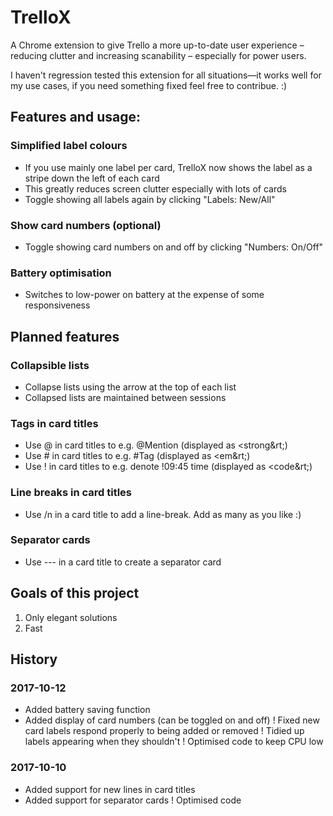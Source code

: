 # TrelloX

A Chrome extension to give Trello a more up-to-date user experience – reducing clutter and increasing scanability – especially for power users.

I haven't regression tested this extension for all situations—it works well for my use cases, if you need something fixed feel free to contribue. :) 

## Features and usage:

### Simplified label colours
- If you use mainly one label per card, TrelloX now shows the label as a stripe down the left of each card
- This greatly reduces screen clutter especially with lots of cards
- Toggle showing all labels again by clicking "Labels: New/All"

### Show card numbers (optional)
- Toggle showing card numbers on and off by clicking "Numbers: On/Off"

### Battery optimisation
- Switches to low-power on battery at the expense of some responsiveness

## Planned features

### Collapsible lists
- Collapse lists using the arrow at the top of each list
- Collapsed lists are maintained between sessions

### Tags in card titles
- Use @ in card titles to e.g. @Mention (displayed as &lt;strong&rt;)
- Use # in card titles to e.g. #Tag (displayed as &lt;em&rt;)
- Use ! in card titles to e.g. denote !09:45 time (displayed as &lt;code&rt;)

### Line breaks in card titles
- Use /n in a card title to add a line-break. Add as many as you like :)

### Separator cards
- Use --- in a card title to create a separator card

## Goals of this project
1. Only elegant solutions
2. Fast

## History

### 2017-10-12
+ Added battery saving function
+ Added display of card numbers (can be toggled on and off)
! Fixed new card labels respond properly to being added or removed
! Tidied up labels appearing when they shouldn't
! Optimised code to keep CPU low

### 2017-10-10
+ Added support for new lines in card titles
+ Added support for separator cards
! Optimised code
